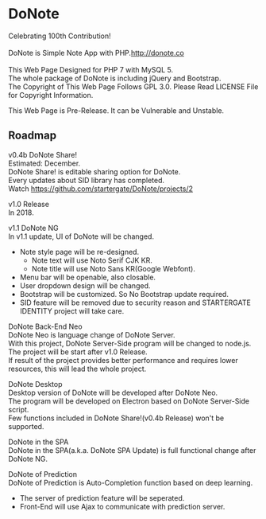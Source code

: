 DoNote
===============
Celebrating 100th Contribution!<br />
<br />
DoNote is Simple Note App with PHP.<http://donote.co><br />
<br />
This Web Page Designed for PHP 7 with MySQL 5.
<br />
The whole package of DoNote is including jQuery and Bootstrap.
<br />
The Copyright of This Web Page Follows GPL 3.0. Please Read LICENSE File for Copyright Information.

This Web Page is Pre-Release. It can be Vulnerable and Unstable.

Roadmap
---------------
v0.4b DoNote Share!<br />
Estimated: December.<br />
DoNote Share! is editable sharing option for DoNote.<br />
Every updates about SID library has completed.<br />
Watch <https://github.com/startergate/DoNote/projects/2>

v1.0 Release<br />
In 2018.<br />

v1.1 DoNote NG<br />
In v1.1 update, UI of DoNote will be changed.
* Note style page will be re-designed.
  * Note text will use Noto Serif CJK KR.
  * Note title will use Noto Sans KR(Google Webfont).
* Menu bar will be openable, also closable.
* User dropdown design will be changed.
* Bootstrap will be customized. So No Bootstrap update required.
* SID feature will be removed due to security reason and STARTERGATE IDENTITY project will take care.

DoNote Back-End Neo<br />
DoNote Neo is language change of DoNote Server.<br />
With this project, DoNote Server-Side program will be changed to node.js.<br />
The project will be start after v1.0 Release.<br />
If result of the project provides better performance and requires lower resources, this will lead the whole project.

DoNote Desktop<br />
Desktop version of DoNote will be developed after DoNote Neo.<br />
The program will be developed on Electron based on DoNote Server-Side script.<br />
Few functions included in DoNote Share!(v0.4b Release) won't be supported.<br />

DoNote in the SPA<br />
DoNote in the SPA(a.k.a. DoNote SPA Update) is full functional change after DoNote NG.<br />

DoNote of Prediction<br />
DoNote of Prediction is Auto-Completion function based on deep learning.<br />
* The server of prediction feature will be seperated.
* Front-End will use Ajax to communicate with prediction server.
